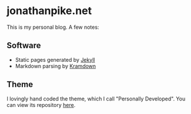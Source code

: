 # jonathanpike.net

This is my personal blog.  A few notes: 

## Software

- Static pages generated by [Jekyll](http://jekyllrb.com/)
- Markdown parsing by [Kramdown](http://kramdown.gettalong.org/)

## Theme

I lovingly hand coded the theme, which I call "Personally Developed". You can view its repository [here](https://github.com/jonathanpike/personally-developed).
